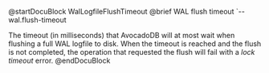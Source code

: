 
@startDocuBlock WalLogfileFlushTimeout
@brief WAL flush timeout
`--wal.flush-timeout

The timeout (in milliseconds) that AvocadoDB will at most wait when flushing
a full WAL logfile to disk. When the timeout is reached and the flush is
not completed, the operation that requested the flush will fail with a 
*lock timeout* error.
@endDocuBlock

